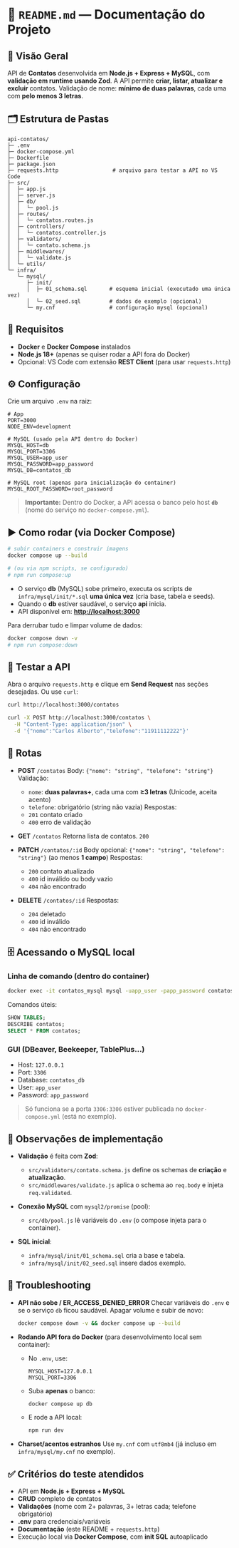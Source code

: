 # 📘 `README.md` — Documentação do Projeto


## 📌 Visão Geral

API de **Contatos** desenvolvida em **Node.js + Express + MySQL**, com **validação em runtime usando Zod**.
A API permite **criar, listar, atualizar e excluir** contatos.
Validação de nome: **mínimo de duas palavras**, cada uma com **pelo menos 3 letras**.

## 🗂️ Estrutura de Pastas

```
api-contatos/
├─ .env
├─ docker-compose.yml
├─ Dockerfile
├─ package.json
├─ requests.http                 # arquivo para testar a API no VS Code
├─ src/
│  ├─ app.js
│  ├─ server.js
│  ├─ db/
│  │  └─ pool.js
│  ├─ routes/
│  │  └─ contatos.routes.js
│  ├─ controllers/
│  │  └─ contatos.controller.js
│  ├─ validators/
│  │  └─ contato.schema.js
│  ├─ middlewares/
│  │  └─ validate.js
│  └─ utils/
└─ infra/
   └─ mysql/
      ├─ init/
      │  ├─ 01_schema.sql       # esquema inicial (executado uma única vez)
      │  └─ 02_seed.sql         # dados de exemplo (opcional)
      └─ my.cnf                 # configuração mysql (opcional)
```

## 🔧 Requisitos

* **Docker** e **Docker Compose** instalados
* **Node.js 18+** (apenas se quiser rodar a API fora do Docker)
* Opcional: VS Code com extensão **REST Client** (para usar `requests.http`)

## ⚙️ Configuração

Crie um arquivo `.env` na raiz:

```dotenv
# App
PORT=3000
NODE_ENV=development

# MySQL (usado pela API dentro do Docker)
MYSQL_HOST=db
MYSQL_PORT=3306
MYSQL_USER=app_user
MYSQL_PASSWORD=app_password
MYSQL_DB=contatos_db

# MySQL root (apenas para inicialização do container)
MYSQL_ROOT_PASSWORD=root_password
```

> **Importante:** Dentro do Docker, a API acessa o banco pelo host **`db`** (nome do serviço no `docker-compose.yml`).

## ▶️ Como rodar (via Docker Compose)

```bash
# subir containers e construir imagens
docker compose up --build

# (ou via npm scripts, se configurado)
# npm run compose:up
```

* O serviço **db** (MySQL) sobe primeiro, executa os scripts de `infra/mysql/init/*.sql` **uma única vez** (cria base, tabela e seeds).
* Quando o **db** estiver saudável, o serviço **api** inicia.
* API disponível em: **[http://localhost:3000](http://localhost:3000)**

Para derrubar tudo e limpar volume de dados:

```bash
docker compose down -v
# npm run compose:down
```

## 🧪 Testar a API

Abra o arquivo `requests.http` e clique em **Send Request** nas seções desejadas.
Ou use `curl`:

```bash
curl http://localhost:3000/contatos

curl -X POST http://localhost:3000/contatos \
  -H "Content-Type: application/json" \
  -d '{"nome":"Carlos Alberto","telefone":"11911112222"}'
```

## 🧩 Rotas

* **POST** `/contatos`
  Body: `{"nome": "string", "telefone": "string"}`
  Validação:

  * `nome`: **duas palavras+**, cada uma com **≥3 letras** (Unicode, aceita acento)
  * `telefone`: obrigatório (string não vazia)
    Respostas:
  * `201` contato criado
  * `400` erro de validação

* **GET** `/contatos`
  Retorna lista de contatos. `200`

* **PATCH** `/contatos/:id`
  Body opcional: `{"nome": "string", "telefone": "string"}` (ao menos **1 campo**)
  Respostas:

  * `200` contato atualizado
  * `400` id inválido ou body vazio
  * `404` não encontrado

* **DELETE** `/contatos/:id`
  Respostas:

  * `204` deletado
  * `400` id inválido
  * `404` não encontrado

## 🗄️ Acessando o MySQL local

### Linha de comando (dentro do container)

```bash
docker exec -it contatos_mysql mysql -uapp_user -papp_password contatos_db
```

Comandos úteis:

```sql
SHOW TABLES;
DESCRIBE contatos;
SELECT * FROM contatos;
```

### GUI (DBeaver, Beekeeper, TablePlus…)

* Host: `127.0.0.1`
* Port: `3306`
* Database: `contatos_db`
* User: `app_user`
* Password: `app_password`

> Só funciona se a porta `3306:3306` estiver publicada no `docker-compose.yml` (está no exemplo).

## 🧱 Observações de implementação

* **Validação** é feita com **Zod**:

  * `src/validators/contato.schema.js` define os schemas de **criação** e **atualização**.
  * `src/middlewares/validate.js` aplica o schema ao `req.body` e injeta `req.validated`.
* **Conexão MySQL** com `mysql2/promise` (pool):

  * `src/db/pool.js` lê variáveis do `.env` (o compose injeta para o container).
* **SQL inicial**:

  * `infra/mysql/init/01_schema.sql` cria a base e tabela.
  * `infra/mysql/init/02_seed.sql` insere dados exemplo.

## 🐞 Troubleshooting

* **API não sobe / ER\_ACCESS\_DENIED\_ERROR**
  Checar variáveis do `.env` e se o serviço `db` ficou saudável.
  Apagar volume e subir de novo:

  ```bash
  docker compose down -v && docker compose up --build
  ```

* **Rodando API fora do Docker** (para desenvolvimento local sem container):

  * No `.env`, use:

    ```
    MYSQL_HOST=127.0.0.1
    MYSQL_PORT=3306
    ```
  * Suba **apenas** o banco:

    ```bash
    docker compose up db
    ```
  * E rode a API local:

    ```bash
    npm run dev
    ```

* **Charset/acentos estranhos**
  Use `my.cnf` com `utf8mb4` (já incluso em `infra/mysql/my.cnf` no exemplo).

## ✅ Critérios do teste atendidos

* API em **Node.js + Express + MySQL**
* **CRUD** completo de contatos
* **Validações** (nome com 2+ palavras, 3+ letras cada; telefone obrigatório)
* **.env** para credenciais/variáveis
* **Documentação** (este README + `requests.http`)
* Execução local via **Docker Compose**, com **init SQL** autoaplicado
